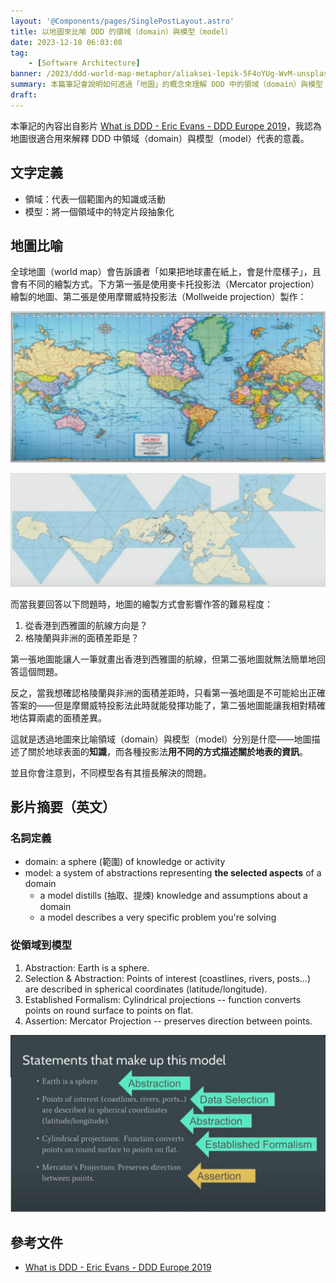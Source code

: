 ```yaml
---
layout: '@Components/pages/SinglePostLayout.astro'
title: 以地圖來比喻 DDD 的領域（domain）與模型（model）
date: 2023-12-10 06:03:08
tag:
	- [Software Architecture]
banner: /2023/ddd-world-map-metaphor/aliaksei-lepik-5F4oYUg-WvM-unsplash.jpg
summary: 本篇筆記會說明如何透過「地圖」的概念來理解 DDD 中的領域（domain）與模型（model）。
draft: 
---
```


本筆記的內容出自影片 [What is DDD - Eric Evans - DDD Europe 2019](https://youtu.be/pMuiVlnGqjk?si=4pNZhdSyeG1ZDNVX)，我認為地圖很適合用來解釋 DDD 中領域（domain）與模型（model）代表的意義。

## 文字定義

- 領域：代表一個範圍內的知識或活動
- 模型：將一個領域中的特定片段抽象化

## 地圖比喻

全球地圖（world map）會告訴讀者「如果把地球畫在紙上，會是什麼樣子」，且會有不同的繪製方式。下方第一張是使用麥卡托投影法（Mercator projection）繪製的地圖、第二張是使用摩爾威特投影法（Mollweide projection）製作：

![world map Mercator projection](/2023/ddd-world-map-metaphor/world-map-Mercator-projection.png)

![world map Mollweide projection](/2023/ddd-world-map-metaphor/world-map-Mollweide-projection.png)

而當我要回答以下問題時，地圖的繪製方式會影響作答的難易程度：

1. 從香港到西雅圖的航線方向是？
2. 格陵蘭與非洲的面積差距是？

第一張地圖能讓人一筆就畫出香港到西雅圖的航線，但第二張地圖就無法簡單地回答這個問題。

反之，當我想確認格陵蘭與非洲的面積差距時，只看第一張地圖是不可能給出正確答案的——但是摩爾威特投影法此時就能發揮功能了，第二張地圖能讓我相對精確地估算兩處的面積差異。

這就是透過地圖來比喻領域（domain）與模型（model）分別是什麼——地圖描述了關於地球表面的**知識**，而各種投影法**用不同的方式描述關於地表的資訊**。

並且你會注意到，不同模型各有其擅長解決的問題。

## 影片摘要（英文）

### 名詞定義

- domain: a sphere (範圍) of knowledge or activity
- model: a system of abstractions representing **the selected aspects** of a domain
  - a model distills (抽取、提煉) knowledge and assumptions about a domain
  - a model describes a very specific problem you're solving

### 從領域到模型

1. Abstraction: Earth is a sphere.
2. Selection & Abstraction: Points of interest (coastlines, rivers, posts...) are described in spherical coordinates (latitude/longitude).
3. Established Formalism: Cylindrical projections -- function converts points on round surface to points on flat.
4. Assertion: Mercator Projection -- preserves direction between points.

![from domain to model.jpg](/2023/ddd-world-map-metaphor/from-domain-to-model.jpg)

## 參考文件

- [What is DDD - Eric Evans - DDD Europe 2019](https://youtu.be/pMuiVlnGqjk?si=4pNZhdSyeG1ZDNVX)
